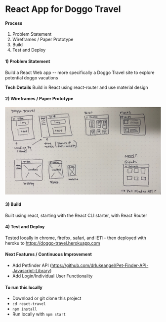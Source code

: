 # React App for Doggo Travel

#### Process
1) Problem Statement
2) Wireframes / Paper Prototype
4) Build
5) Test and Deploy


#### 1) Problem Statement
Build a React Web app -- more specifically a Doggo Travel site to explore potential doggo vacations

**Tech Details**
Build in React using react-router and use material design


#### 2) Wireframes / Paper Prototype
![Doggo Wireframes](https://raw.githubusercontent.com/thacherT1D/react-travel/master/doggo_wireframe.jpg)


#### 3) Build
Built using react, starting with the React CLI starter, with React Router


#### 4) Test and Deploy
Tested locally in chrome, firefox, safari, and IE11 - then deployed with heroku to https://doggo-travel.herokuapp.com


#### Next Features / Continuous Improvement
- Add Petfinder API (https://github.com/drlukeangel/Pet-Finder-API-Javascript-Library)
- Add Login/Individual User Functionality


#### To run this locally
- Download or git clone this project
- `cd react-travel`
- `npm install`
- Run locally with `npm start`
